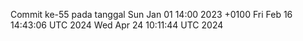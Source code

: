 Commit ke-55 pada tanggal Sun Jan 01 14:00 2023 +0100
Fri Feb 16 14:43:06 UTC 2024
Wed Apr 24 10:11:44 UTC 2024
